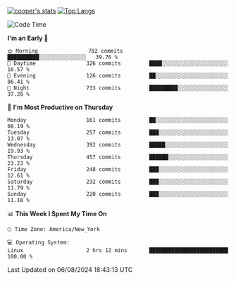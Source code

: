 [![cooper's stats](https://github-readme-stats-l2ak-km2n59e3j-coopjzs-projects.vercel.app/api?username=coopjz&count_private=true)](https://github.com/coopjz/github-readme-stats)
[![Top Langs](https://github-readme-stats-l2ak-km2n59e3j-coopjzs-projects.vercel.app/api/top-langs/?username=coopjz&count_private=true&langs_count=8&layout=compact&&hide=C)](https://github.com/coopjz/github-readme-stats)
<!--START_SECTION:waka-->
![Code Time](http://img.shields.io/badge/Code%20Time-170%20hrs%2029%20mins-blue)

**I'm an Early 🐤** 

```text
🌞 Morning                782 commits         ██████████░░░░░░░░░░░░░░░   39.76 % 
🌆 Daytime                326 commits         ████░░░░░░░░░░░░░░░░░░░░░   16.57 % 
🌃 Evening                126 commits         ██░░░░░░░░░░░░░░░░░░░░░░░   06.41 % 
🌙 Night                  733 commits         █████████░░░░░░░░░░░░░░░░   37.26 % 
```
📅 **I'm Most Productive on Thursday** 

```text
Monday                   161 commits         ██░░░░░░░░░░░░░░░░░░░░░░░   08.19 % 
Tuesday                  257 commits         ███░░░░░░░░░░░░░░░░░░░░░░   13.07 % 
Wednesday                392 commits         █████░░░░░░░░░░░░░░░░░░░░   19.93 % 
Thursday                 457 commits         ██████░░░░░░░░░░░░░░░░░░░   23.23 % 
Friday                   248 commits         ███░░░░░░░░░░░░░░░░░░░░░░   12.61 % 
Saturday                 232 commits         ███░░░░░░░░░░░░░░░░░░░░░░   11.79 % 
Sunday                   220 commits         ███░░░░░░░░░░░░░░░░░░░░░░   11.18 % 
```


📊 **This Week I Spent My Time On** 

```text
🕑︎ Time Zone: America/New_York

💻 Operating System: 
Linux                    2 hrs 12 mins       █████████████████████████   100.00 % 
```


 Last Updated on 06/08/2024 18:43:13 UTC
<!--END_SECTION:waka-->
